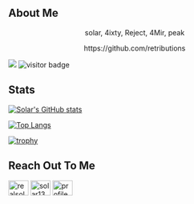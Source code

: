 ## About Me ##

<p align="center">solar, 4ixty, Reject, 4Mir, peak</p> <p align="center">https://github.com/retributions</p>
  
![](https://komarev.com/ghpvc/?username=caughtin4k&style=plastic&color=green) ![visitor badge](https://visitor-badge.glitch.me/badge?page_id=jwenjian.visitor-badge&left_color=grey&right_color=green) 
</p>

## Stats ##
[![Solar's GitHub stats](https://github-readme-stats.vercel.app/api?username=caughtin4k&show_icons=true&theme=vue-dark)](https://github.com/retributions/github-readme-stats) <br>

[![Top Langs](https://github-readme-stats.vercel.app/api/top-langs/?username=caughtin4k&langs_count=8&layout=compact&theme=vue-dark&show_icons=true)](https://github.com/retributions/github-readme-stats) <br>

[![trophy](https://github-profile-trophy.vercel.app/?username=caughtin4k&theme=dark)](https://github.com/retributions-ma/github-profile-trophy) <br>

<h2 align="left">Reach Out To Me</h2>
<p align="left">
<a href="https://twitter.com/realsolar" target="blank"><img align="center" src="https://raw.githubusercontent.com/rahuldkjain/github-profile-readme-generator/master/src/images/icons/Social/twitter.svg" alt="realsolar" height="30" width="40" /></a>
<a href="https://www.youtube.com/c/solar1337" target="blank"><img align="center" src="https://raw.githubusercontent.com/rahuldkjain/github-profile-readme-generator/master/src/images/icons/Social/youtube.svg" alt="solar1337" height="30" width="40" /></a>
<a href="https://discord.com/user/799447765263319049" target="blank"><img align="center" src="https://raw.githubusercontent.com/rahuldkjain/github-profile-readme-generator/master/src/images/icons/Social/discord.svg" alt="profile" height="30" width="40" /></a>
</p>









